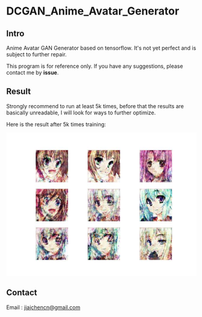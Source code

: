 # DCGAN_Anime_Avatar_Generator
## Intro

Anime Avatar GAN Generator based on tensorflow. It's not yet perfect and is subject to further repair.

This program is for reference only. If you have any suggestions, please contact me by **issue**.

## Result

Strongly recommend to run at least 5k times, before that the results are basically unreadable, I will look for ways to further optimize.

Here is the result after 5k times training:

![Results after 5000 training sessions](result_5000.jpg)

## Contact

Email : [jiajchencn@gmail.com](mailto:jiajchencn@gmail.com)
